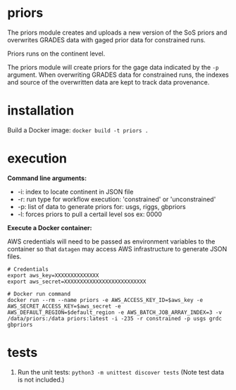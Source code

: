 # priors

The priors module creates and uploads a new version of the SoS priors and overwrites GRADES data with gaged prior data for constrained runs.

Priors runs on the continent level.

The priors module will create priors for the gage data indicated by the `-p` argument. When overwriting GRADES data for constrained runs, the indexes and source of the overwritten data are kept to track data provenance.

# installation

Build a Docker image: `docker build -t priors .`

# execution

**Command line arguments:**
- -i: index to locate continent in JSON file
- -r: run type for workflow execution: 'constrained' or 'unconstrained'
- -p: list of data to generate priors for: usgs, riggs, gbpriors
- -l: forces priors to pull a certail level sos ex: 0000

**Execute a Docker container:**

AWS credentials will need to be passed as environment variables to the container so that `datagen` may access AWS infrastructure to generate JSON files.

```
# Credentials
export aws_key=XXXXXXXXXXXXXX
export aws_secret=XXXXXXXXXXXXXXXXXXXXXXXXXX

# Docker run command
docker run --rm --name priors -e AWS_ACCESS_KEY_ID=$aws_key -e AWS_SECRET_ACCESS_KEY=$aws_secret -e AWS_DEFAULT_REGION=$default_region -e AWS_BATCH_JOB_ARRAY_INDEX=3 -v /data/priors:/data priors:latest -i -235 -r constrained -p usgs grdc gbpriors
```

# tests

1. Run the unit tests: `python3 -m unittest discover tests`
(Note test data is not included.)